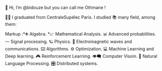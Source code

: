 👋 Hi, I’m @bidouze but you can call me Othmane ! 

👨‍🎓 I graduated from CentraleSupélec Paris. I studied 📚 many field, among them:

 Markup :*➕   Algebra.
*📈   Mathematical Analysis.
📊  Advanced probabilities.
〰️  Signal processing.
🪐  Physics.
📶  Electromagnetic waves and communications.
⌨️  ​Algorithms.
⚙️  Optimization.
💻 ​Machine Learning and Deep learning.
🎮  Reinforcement Learning.
👁️‍🗨️  Computer Visoin.
📖  Natural Language Processing.
🎛️  Distributed systems.


<!---
bidouze/bidouze is a ✨ special ✨ repository because its `README.md` (this file) appears on your GitHub profile.
You can click the Preview link to take a look at your changes.
--->
